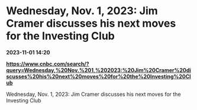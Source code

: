 # Wednesday, Nov. 1, 2023: Jim Cramer discusses his next moves for the Investing Club

**2023-11-01 14:20**

**https://www.cnbc.com/search/?query=Wednesday,%20Nov.%201,%202023:%20Jim%20Cramer%20discusses%20his%20next%20moves%20for%20the%20Investing%20Club**

Wednesday, Nov. 1, 2023: Jim Cramer discusses his next moves for the Investing Club